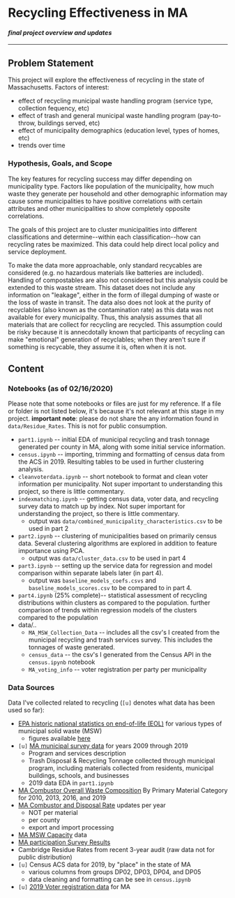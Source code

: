# Recycling Effectiveness in MA
#### *final project overview and updates*
---
## Problem Statement

This project will explore the effectiveness of recycling in the state of Massachusetts.
Factors of interest:
* effect of recycling municipal waste handling program (service type, collection fequency, etc)
* effect of trash and general municipal waste handling program (pay-to-throw, buildings served, etc)
* effect of municipality demographics (education level, types of homes, etc)
* trends over time

### Hypothesis, Goals, and Scope

The key features for recycling success may differ depending on municipality type. Factors like population of the municipality, how much waste they generate per household and other demographic information may cause some municipalities to have positive correlations with certain attributes and other municipalities to show completely opposite correlations.

The goals of this project are to cluster municipalities into different classifications and determine--within each classification--how can recycling rates be maximized. This data could help direct local policy and service deployment.

To make the data more approachable, only standard recycables are considered (e.g. no hazardous materials like batteries are included). Handling of compostables are also not considered but this analysis could be extended to this waste stream. This dataset does not include any information on "leakage", either in the form of illegal dumping of waste or the loss of waste in transit. The data also does not look at the purity of recyclables (also known as the contamination rate) as this data was not available for every municipality. Thus, this analysis assumes that all materials that are collect for recycling are recycled. This assumption could be risky because it is annecdotally known that participants of recycling can make "emotional" generation of recyclables; when they aren't sure if something is recycable, they assume it is, often when it is not.

## Content

### Notebooks (as of 02/16/2020)

Please note that some notebooks or files are just for my reference. If a file or folder is not listed below, it's because it's not relevant at this stage in my project. **important note**: please do not share the any information found in `data/Residue_Rates`. This is not for public consumption.

* `part1.ipynb` -- initial EDA of municipal recycling and trash tonnage generated per county in MA, along with some initial service information.
* `census.ipynb` -- importing, trimming and formatting of census data from the ACS in 2019. Resulting tables to be used in further clustering analysis.
* `cleanvoterdata.ipynb` -- short notebook to format and clean voter information per municipality. Not super important to understanding this project, so there is little commentary.
* `indexmatching.ipynb` -- getting census data, voter data, and recycling survey data to match up by index. Not super important for understanding the project, so there is little commentary.
  * output was `data/combined_municipality_characteristics.csv` to be used in part 2
* `part2.ipynb` -- clustering of municipalities based on primarily census data. Several clustering algorithms are explored in addition to feature importance using PCA.
  * output was `data/cluster_data.csv` to be used in part 4
* `part3.ipynb` -- setting up the service data for regression and model comparison within separate labels later (in part 4).
  * output was `baseline_models_coefs.csvs` and `baseline_models_scores.csv` to be compared to in part 4.
* `part4.ipynb` (25% complete)-- statistical assessment of recycling distributions within clusters as compared to the population. further comparison of trends within regression models of the clusters compared to the population
* data/..
  * `MA_MSW_Collection_Data` -- includes all the csv's I created from the municipal recycling and trash services survey. This includes the tonnages of waste generated.
  * `census_data` -- the csv's I generated from the Census API in the `census.ipynb` notebook
  * `MA_voting_info` -- voter registration per party per municipality


### Data Sources

Data I've collected related to recycling (`[u]` denotes what data has been used so far):
* [EPA historic national statistics on end-of-life (EOL)](https://edg.epa.gov/metadata/catalog/search/resource/details.page?uuid=C9310A59-16D2-4002-B36B-2B0A1C637D4E) for various types of municipal solid waste (MSW)
  * figures available [here](https://www.epa.gov/facts-and-figures-about-materials-waste-and-recycling/national-overview-facts-and-figures-materials)
* `[u]` [MA municipal survey data](https://www.mass.gov/lists/recycling-solid-waste-data-for-massachusetts-cities-towns) for years 2009 through 2019
  * Program and services description
  * Trash Disposal & Recycling Tonnage collected through municipal program, including materials collected from residents, municipal buildings, schools, and businesses
  * 2019 data EDA in `part1.ipynb`
* [MA Combustor Overall Waste Composition](https://www.mass.gov/guides/solid-waste-master-plan#-waste-characterization-&-capacity-studies-) By Primary Material Category for 2010, 2013, 2016, and 2019
* [MA Combustor and Disposal Rate](https://www.mass.gov/guides/solid-waste-master-plan) updates per year
  * NOT per material
  * per county
  * export and import processing
* [MA MSW Capacity](https://www.mass.gov/guides/solid-waste-master-plan#-waste-characterization-&-capacity-studies-) data
* [MA participation Survey Results](https://www.mass.gov/lists/recycling-solid-waste-data-for-massachusetts-cities-towns)
* Cambridge Residue Rates from recent 3-year audit (raw data not for public distribution)
* `[u]` Census ACS data for 2019, by "place" in the state of MA
  * various columns from groups DP02, DP03, DP04, and DP05
  * data cleaning and formatting can be see in `census.ipynb`
* `[u]` [2019 Voter registration data](https://www.sec.state.ma.us/ele/eleregistrationstats/registrationstats.htm) for MA